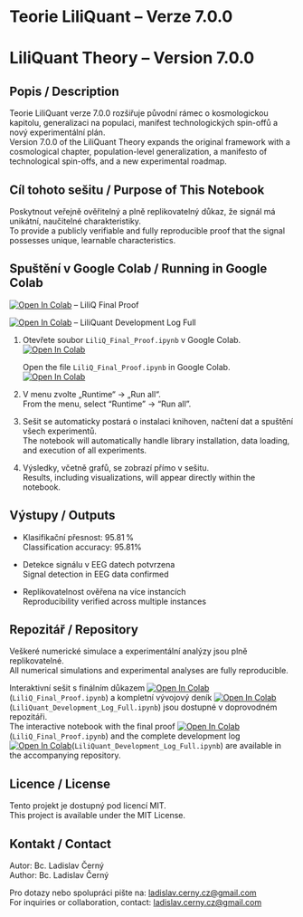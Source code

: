 # Teorie LiliQuant – Verze 7.0.0  
# LiliQuant Theory – Version 7.0.0

## Popis / Description

Teorie LiliQuant verze 7.0.0 rozšiřuje původní rámec o kosmologickou kapitolu, generalizaci na populaci, manifest technologických spin-offů a nový experimentální plán.  
Version 7.0.0 of the LiliQuant Theory expands the original framework with a cosmological chapter, population-level generalization, a manifesto of technological spin-offs, and a new experimental roadmap.

## Cíl tohoto sešitu / Purpose of This Notebook

Poskytnout veřejně ověřitelný a plně replikovatelný důkaz, že signál má unikátní, naučitelné charakteristiky.  
To provide a publicly verifiable and fully reproducible proof that the signal possesses unique, learnable characteristics.

## Spuštění v Google Colab / Running in Google Colab
[![Open In Colab](https://colab.research.google.com/assets/colab-badge.svg)](https://colab.research.google.com/github/LC-Black/LiliQuant-Theory/blob/main/LiliQ_Final_Proof.ipynb) – LiliQ Final Proof

[![Open In Colab](https://colab.research.google.com/assets/colab-badge.svg)](https://colab.research.google.com/github/LC-Black/LiliQuant-Theory/blob/main/LiliQuant_Development_Log_Full.ipynb) – LiliQuant Development Log Full



1. Otevřete soubor `LiliQ_Final_Proof.ipynb` v Google Colab.  [![Open In Colab](https://colab.research.google.com/assets/colab-badge.svg)](https://colab.research.google.com/github/LC-Black/LiliQuant-Theory/blob/main/LiliQ_Final_Proof.ipynb)

   Open the file `LiliQ_Final_Proof.ipynb` in Google Colab. [![Open In Colab](https://colab.research.google.com/assets/colab-badge.svg)](https://colab.research.google.com/github/LC-Black/LiliQuant-Theory/blob/main/LiliQ_Final_Proof.ipynb)


2. V menu zvolte „Runtime“ → „Run all“.  
   From the menu, select “Runtime” → “Run all”.

3. Sešit se automaticky postará o instalaci knihoven, načtení dat a spuštění všech experimentů.  
   The notebook will automatically handle library installation, data loading, and execution of all experiments.

4. Výsledky, včetně grafů, se zobrazí přímo v sešitu.  
   Results, including visualizations, will appear directly within the notebook.

## Výstupy / Outputs

- Klasifikační přesnost: 95.81 %  
  Classification accuracy: 95.81%

- Detekce signálu v EEG datech potvrzena  
  Signal detection in EEG data confirmed

- Replikovatelnost ověřena na více instancích  
  Reproducibility verified across multiple instances

## Repozitář / Repository

Veškeré numerické simulace a experimentální analýzy jsou plně replikovatelné.  
All numerical simulations and experimental analyses are fully reproducible.

Interaktivní sešit s finálním důkazem [![Open In Colab](https://colab.research.google.com/assets/colab-badge.svg)](https://colab.research.google.com/github/LC-Black/LiliQuant-Theory/blob/main/LiliQ_Final_Proof.ipynb)
(`LiliQ_Final_Proof.ipynb`) a kompletní vývojový deník [![Open In Colab](https://colab.research.google.com/assets/colab-badge.svg)](https://colab.research.google.com/github/LC-Black/LiliQuant-Theory/blob/main/LiliQuant_Development_Log_Full.ipynb)(`LiliQuant_Development_Log_Full.ipynb`) jsou dostupné v doprovodném repozitáři.  
The interactive notebook with the final proof [![Open In Colab](https://colab.research.google.com/assets/colab-badge.svg)](https://colab.research.google.com/github/LC-Black/LiliQuant-Theory/blob/main/LiliQ_Final_Proof.ipynb)
(`LiliQ_Final_Proof.ipynb`) and the complete development log [![Open In Colab](https://colab.research.google.com/assets/colab-badge.svg)](https://colab.research.google.com/github/LC-Black/LiliQuant-Theory/blob/main/LiliQuant_Development_Log_Full.ipynb)(`LiliQuant_Development_Log_Full.ipynb`) are available in the accompanying repository.

## Licence / License

Tento projekt je dostupný pod licencí MIT.  
This project is available under the MIT License.

## Kontakt / Contact

Autor: Bc. Ladislav Černý  
Author: Bc. Ladislav Černý

Pro dotazy nebo spolupráci pište na: ladislav.cerny.cz@gmail.com  
For inquiries or collaboration, contact: ladislav.cerny.cz@gmail.com

